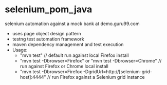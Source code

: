 # selenium_pom_java
selenium automation against a mock bank at demo.guru99.com
- uses page object design pattern
- testng test automation framework
- maven dependency management and test execution
- Usage:
    - "mvn test"                                                                 // default run against local Firefox install
    - "mvn test -Dbrowser=Firefox" or "mvn test -Dbrowser=Chrome"               // run against Firefox or Chrome local install
    - "mvn test -Dbrowser=Firefox -DgridUrl=http://[selenium-grid-host]:4444"   // run Firefox against a Selenium grid instance
